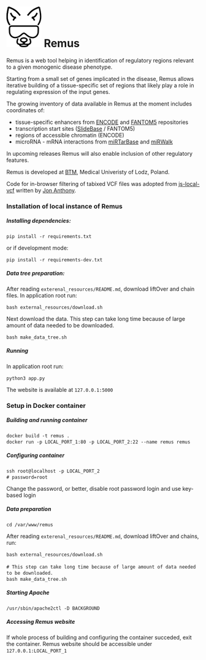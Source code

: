 
# ![RemusLogo](remus/static/img/remus_logo_mini.png) Remus  

Remus is a web tool helping in identification of 
regulatory regions relevant to a given monogenic disease phenotype.  

Starting from a small set of genes implicated in the disease,
Remus allows iterative building of a tissue-specific set of regions that likely play
a role in regulating expression of the input genes. 
 
The growing inventory of data available in Remus at 
the moment includes coordinates of:

 - tissue-specific enhancers from [ENCODE](https://www.encodeproject.org) and [FANTOM5](http://fantom.gsc.riken.jp/5) repositories
 - transcription start sites ([SlideBase](http://slidebase.binf.ku.dk) / FANTOM5) 
 - regions of accessible chromatin (ENCODE)
 - microRNA - mRNA interactions from [miRTarBase](http://mirtarbase.mbc.nctu.edu.tw/) and [miRWalk](http://mirwalk.umm.uni-heidelberg.de)
  
In upcoming releases Remus will also enable inclusion of other regulatory features.

Remus is developed at [BTM](https://biostat.umed.pl), Medical Univeristy of Lodz, Poland. 

Code for in-browser filtering of tabixed VCF files was adopted from [js-local-vcf](https://github.com/jsa-aerial/js-local-vcf) written by [Jon Anthony](https://github.com/jsa-aerial).

### Installation of local instance of Remus

##### Installing dependencies:

    pip install -r requirements.txt

or if development mode:  
    
    pip install -r requirements-dev.txt

##### Data tree preparation:

After reading `exterenal_resources/README.md`, download liftOver and chain files.
In application root run:

    bash external_resources/download.sh
      
Next download the data. This step can take long time because of large amount of data needed to be downloaded.

    bash make_data_tree.sh

##### Running

In application root run:

    python3 app.py
    
The website is available at `127.0.0.1:5000`



### Setup in Docker container

##### Building and running container

    docker build -t remus .
    docker run -p LOCAL_PORT_1:80 -p LOCAL_PORT_2:22 --name remus remus

##### Configuring container

    ssh root@localhost -p LOCAL_PORT_2
    # password=root
    
Change the password, or better, disable root password login and use key-based login

##### Data preparation
    
    cd /var/www/remus
    
After reading `exterenal_resources/README.md`, download liftOver and chains, run:

    bash external_resources/download.sh

    # This step can take long time because of large amount of data needed to be downloaded.    
    bash make_data_tree.sh
    
##### Starting Apache
    
    /usr/sbin/apache2ctl -D BACKGROUND

##### Accessing Remus website

If whole process of building and configuring the container succeded, exit the container. Remus website should be accessible under `127.0.0.1:LOCAL_PORT_1`
    
    
